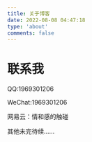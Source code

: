```yaml
---
title: 关于博客
date: 2022-08-08 04:47:18
type: 'about'
comments: false
---
```


# 联系我

QQ:1969301206

WeChat:1969301206

网易云：情和感的触碰

其他未完待续......
